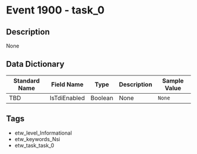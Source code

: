 # Event 1900 - task_0

## Description
None

## Data Dictionary
|Standard Name|Field Name|Type|Description|Sample Value|
|---|---|---|---|---|
|TBD|IsTdiEnabled|Boolean|None|`None`|

## Tags
* etw_level_Informational
* etw_keywords_Nsi
* etw_task_task_0